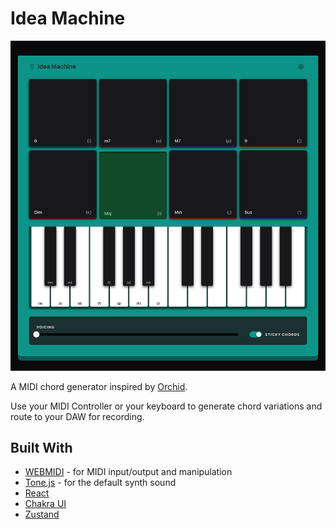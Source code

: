# Idea Machine

![Screenshot](./screenshot.png)

A MIDI chord generator inspired by [Orchid](https://telepathicinstruments.com/).

Use your MIDI Controller or your keyboard to generate chord variations and route to your DAW for recording.

## Built With

* [WEBMIDI](https://webmidijs.org/) - for MIDI input/output and manipulation
* [Tone.js](https://tonejs.github.io/) - for the default synth sound
* [React](https://react.dev/)
* [Chakra UI](https://chakra-ui.com/)
* [Zustand](https://github.com/pmndrs/zustand)
